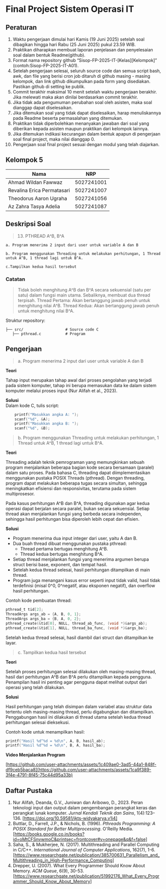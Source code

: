# Final Project Sistem Operasi IT

## Peraturan
1. Waktu pengerjaan dimulai hari Kamis (19 Juni 2025) setelah soal dibagikan hingga hari Rabu (25 Juni 2025) pukul 23.59 WIB.
2. Praktikan diharapkan membuat laporan penjelasan dan penyelesaian soal dalam bentuk Readme(github).
3. Format nama repository github “Sisop-FP-2025-IT-[Kelas][Kelompok]” (contoh:Sisop-FP-2025-IT-A01).
4. Setelah pengerjaan selesai, seluruh source code dan semua script bash, awk, dan file yang berisi cron job ditaruh di github masing - masing kelompok, dan link github dikumpulkan pada form yang disediakan. Pastikan github di setting ke publik.
5. Commit terakhir maksimal 10 menit setelah waktu pengerjaan berakhir. Jika melewati maka akan dinilai berdasarkan commit terakhir.
6. Jika tidak ada pengumuman perubahan soal oleh asisten, maka soal dianggap dapat diselesaikan.
7. Jika ditemukan soal yang tidak dapat diselesaikan, harap menuliskannya pada Readme beserta permasalahan yang ditemukan.
8. Praktikan tidak diperbolehkan menanyakan jawaban dari soal yang diberikan kepada asisten maupun praktikan dari kelompok lainnya.
9. Jika ditemukan indikasi kecurangan dalam bentuk apapun di pengerjaan soal final project, maka nilai dianggap 0.
10. Pengerjaan soal final project sesuai dengan modul yang telah diajarkan.

## Kelompok 5

Nama | NRP
--- | ---
Ahmad Wildan Fawwaz | 5027241001
Revalina Erica Permatasari | 5027241007
Theodorus Aaron Ugraha | 5027241056
Az Zahra Tasya Adelia | 5027241087

## Deskripsi Soal

> 13. PTHREAD A^B, B^A
    
    a. Program menerima 2 input dari user untuk variable A dan B

    b. Program menggunakan Threading untuk melakukan perhitungan, 1 Thread untuk A^B, 1 thread lagi untuk B^A.

    c.Tampilkan kedua hasil tersebut

### Catatan

> Tidak boleh menghitung A^B dan B^A secara sekuensial (satu per satu) dalam fungsi main utama. Sebaliknya, membuat dua thread terpisah. Thread Pertama: Akan bertanggung jawab penuh untuk menghitung nilai A^B. Thread Kedua: Akan bertanggung jawab penuh untuk menghitung nilai B^A.

Struktur repository:
```
├── src/                   # Source code C
   ├── pthread.c           # Program
```

## Pengerjaan

> a. Program menerima 2 input dari user untuk variable A dan B

**Teori**   

Tahap input merupakan tahap awal dari proses pengolahan yang terjadi pada sistem komputer, tahap ini berupa memasukan data ke dalam sistem komputer melalui proses input (Nur Alifah et al., 2023).

**Solusi**   
Dalam kode C, tulis script:
```c
    printf("Masukkan angka A: ");
    scanf("%d", &A);
    printf("Masukkan angka B: ");
    scanf("%d", &B);
```


> b. Program menggunakan Threading untuk melakukan perhitungan, 1 Thread untuk A^B, 1 thread lagi untuk B^A.

**Teori**

Threading adalah teknik pemrograman yang memungkinkan sebuah program menjalankan beberapa bagian kode secara bersamaan (paralel) dalam satu proses. Pada bahasa C, threading dapat diimplementasikan menggunakan pustaka POSIX Threads (pthread). Dengan threading, program dapat melakukan beberapa tugas secara simultan, sehingga meningkatkan efisiensi dan responsivitas, terutama pada sistem multiprosesor.

Pada kasus perhitungan A^B dan B^A, threading digunakan agar kedua operasi dapat berjalan secara paralel, bukan secara sekuensial. Setiap thread akan menjalankan fungsi yang berbeda secara independen, sehingga hasil perhitungan bisa diperoleh lebih cepat dan efisien.

**Solusi**

- Program menerima dua input integer dari user, yaitu A dan B.
- Dua buah thread dibuat menggunakan pustaka pthread:
    - Thread pertama bertugas menghitung A^B.
    - Thread kedua bertugas menghitung B^A.
- Setiap thread menjalankan fungsi yang menerima argumen berupa struct berisi base, exponent, dan tempat hasil.
- Setelah kedua thread selesai, hasil perhitungan ditampilkan di main thread.
- Program juga menangani kasus error seperti input tidak valid, hasil tidak terdefinisi (misal 0^0, 0^negatif, atau eksponen negatif), dan overflow hasil perhitungan.

Contoh kode pembuatan thread:
```c
pthread_t tid[2];
ThreadArgs args_ab = {A, B, 0, 1};
ThreadArgs args_ba = {B, A, 0, 2};
pthread_create(&tid[0], NULL, thread_ab_func, (void *)&args_ab);
pthread_create(&tid[1], NULL, thread_ba_func, (void *)&args_ba);
```
Setelah kedua thread selesai, hasil diambil dari struct dan ditampilkan ke layar.

> c. Tampilkan kedua hasil tersebut

**Teori**

Setelah proses perhitungan selesai dilakukan oleh masing-masing thread, hasil dari perhitungan A^B dan B^A perlu ditampilkan kepada pengguna. Penampilan hasil ini penting agar pengguna dapat melihat output dari operasi yang telah dilakukan.

**Solusi**

Hasil perhitungan yang telah disimpan dalam variabel atau struktur data tertentu oleh masing-masing thread, perlu digabungkan dan ditampilkan. Penggabungan hasil ini dilakukan di thread utama setelah kedua thread perhitungan selesai dieksekusi.

Contoh kode untuk menampilkan hasil:
```c
printf("Hasil %d^%d = %d\n", A, B, hasil_ab);
printf("Hasil %d^%d = %d\n", B, A, hasil_ba);
```

**Video Menjalankan Program**

[https://github.com/user-attachments/assets/1c409ae0-3ad5-44a1-848f-df9ceb5baca8](https://github.com/user-attachments/assets/1ca9f389-3f4e-4791-8f45-75c44d95a33b)

## Daftar Pustaka

1. Nur Alifah, Deanda, G.V., Juniwan dan Aribowo, D., 2023. Peran teknologi input dan output dalam pengembangan perangkat keras dan perangkat lunak komputer. _Jurnal Kendali Teknik dan Sains_, 1(4):123–136. [https://doi.org/10.59581/jkts-widyakarya.v1i4]
2. Buttlar, D., Farrell, J.P., & Nichols, B. (1996). _Pthreads Programming: A POSIX Standard for Better Multiprocessing_. O'Reilly Media. [https://books.google.co.in/books?id=oMtCFSnvwmoC&printsec=frontcover#v=onepage&q&f=false]
3. Saha, S., & Mukherjee, N. (2017). Multithreading and Parallel Computing in C/C++. _International Journal of Computer Applications_, 162(7), 1-6. [https://www.researchgate.net/publication/385700631_Parallelism_and_Multithreading_in_High-Performance_Computing]
4. Drepper, U. (2007). What Every Programmer Should Know About Memory. _ACM Queue_, 6(9), 30-53. [https://www.researchgate.net/publication/51992176_What_Every_Programmer_Should_Know_About_Memory]
